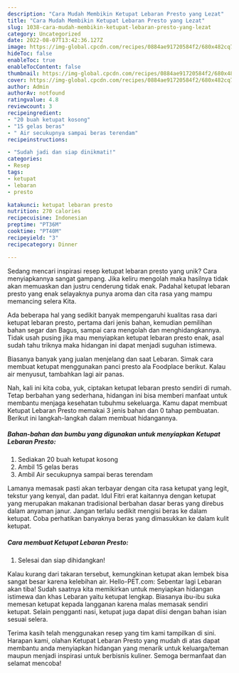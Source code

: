 ```yaml
---
description: "Cara Mudah Membikin Ketupat Lebaran Presto yang Lezat"
title: "Cara Mudah Membikin Ketupat Lebaran Presto yang Lezat"
slug: 1038-cara-mudah-membikin-ketupat-lebaran-presto-yang-lezat
category: Uncategorized
date: 2022-08-07T13:42:36.127Z
image: https://img-global.cpcdn.com/recipes/0884ae91720584f2/680x482cq70/ketupat-lebaran-presto-foto-resep-utama.jpg
hideToc: false
enableToc: true
enableTocContent: false
thumbnail: https://img-global.cpcdn.com/recipes/0884ae91720584f2/680x482cq70/ketupat-lebaran-presto-foto-resep-utama.jpg
cover: https://img-global.cpcdn.com/recipes/0884ae91720584f2/680x482cq70/ketupat-lebaran-presto-foto-resep-utama.jpg
author: Admin
authorAv: notfound
ratingvalue: 4.8
reviewcount: 3
recipeingredient:
- "20 buah ketupat kosong"
- "15 gelas beras"
- " Air secukupnya sampai beras terendam"
recipeinstructions:

- "Sudah jadi dan siap dinikmati!"
categories:
- Resep
tags:
- ketupat
- lebaran
- presto

katakunci: ketupat lebaran presto 
nutrition: 270 calories
recipecuisine: Indonesian
preptime: "PT36M"
cooktime: "PT40M"
recipeyield: "3"
recipecategory: Dinner

---
```





Sedang mencari inspirasi resep ketupat lebaran presto yang unik? Cara menyiapkannya sangat gampang. Jika keliru mengolah maka hasilnya tidak akan memuaskan dan justru cenderung tidak enak. Padahal ketupat lebaran presto yang enak selayaknya punya aroma dan cita rasa yang mampu memancing selera Kita.





Ada beberapa hal yang sedikit banyak mempengaruhi kualitas rasa dari ketupat lebaran presto, pertama dari jenis bahan, kemudian pemilihan bahan segar dan Bagus, sampai cara mengolah dan menghidangkannya. Tidak usah pusing jika mau menyiapkan ketupat lebaran presto enak,      asal sudah tahu triknya maka hidangan ini dapat menjadi suguhan istimewa.














Biasanya banyak yang jualan menjelang dan saat Lebaran. Simak cara membuat ketupat menggunakan panci presto ala Foodplace berikut. Kalau air menyusut, tambahkan lagi air panas.






Nah, kali ini kita coba, yuk, ciptakan ketupat lebaran presto sendiri di rumah. Tetap berbahan yang sederhana, hidangan ini bisa memberi manfaat untuk membantu menjaga kesehatan tubuhmu sekeluarga. Kamu dapat membuat Ketupat Lebaran Presto memakai 3 jenis bahan dan 0 tahap pembuatan. Berikut ini langkah-langkah dalam membuat hidangannya.

<!--inarticleads1-->

##### Bahan-bahan dan bumbu yang digunakan untuk menyiapkan Ketupat Lebaran Presto:

1. Sediakan 20 buah ketupat kosong
1. Ambil 15 gelas beras
1. Ambil  Air secukupnya sampai beras terendam


Lamanya memasak pasti akan terbayar dengan cita rasa ketupat yang legit, tekstur yang kenyal, dan padat. Idul Fitri erat kaitannya dengan ketupat yang merupakan makanan tradisional berbahan dasar beras yang direbus dalam anyaman janur. Jangan terlalu sedikit mengisi beras ke dalam ketupat. Coba perhatikan banyaknya beras yang dimasukkan ke dalam kulit ketupat. 

<!--inarticleads2-->

##### Cara membuat Ketupat Lebaran Presto:


1. Selesai dan siap dihidangkan!

Kalau kurang dari takaran tersebut, kemungkinan ketupat akan lembek bisa sangat besar karena kelebihan air. Hello-PET.com: Sebentar lagi Lebaran akan tiba! Sudah saatnya kita memikirkan untuk menyiapkan hidangan istimewa dan khas Lebaran yaitu ketupat lengkap. Biasanya ibu-ibu suka memesan ketupat kepada langganan karena malas memasak sendiri ketupat. Selain pengganti nasi, ketupat juga dapat diisi dengan bahan isian sesuai selera. 

Terima kasih telah menggunakan resep yang tim kami tampilkan di sini. Harapan kami, olahan Ketupat Lebaran Presto yang mudah di atas dapat membantu anda menyiapkan hidangan yang menarik untuk keluarga/teman maupun menjadi inspirasi untuk berbisnis kuliner. Semoga bermanfaat dan selamat mencoba!
